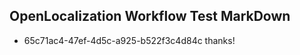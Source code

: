 ## OpenLocalization Workflow Test MarkDown
* 65c71ac4-47ef-4d5c-a925-b522f3c4d84c 
thanks!<!--HONumber=Feb16_HO4-->
